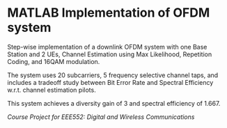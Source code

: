 # MATLAB Implementation of OFDM system

Step-wise implementation of a downlink OFDM system with one Base Station and 2 UEs, Channel Estimation using Max Likelihood, Repetition Coding, and 16QAM modulation.

The system uses 20 subcarriers, 5 frequency selective channel taps, and includes a tradeoff study between Bit Error Rate and Spectral Efficiency w.r.t. channel estimation pilots.

This system achieves a diversity gain of 3 and spectral efficiency of 1.667.

*Course Project for EEE552: Digital and Wireless Communications*
